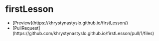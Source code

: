 # firstLesson
<ul>
 <li> [Preview](https://khrystynastyslo.github.io/firstLesson/) </li>
 
 <li>[PullRequest]</li>(https://github.com/khrystynastyslo.github.io/firstLesson/pull/1/files)</li>
</ul>
